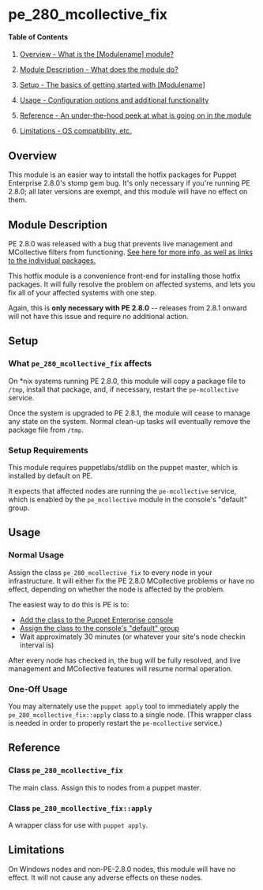 # pe_280_mcollective_fix

[280_hotfixes]: https://puppetlabs.com/puppet-enterprise-hotfixes-2-8-0/
[add_class]: http://docs.puppetlabs.com/pe/2.8/console_classes_groups.html#adding-a-new-class
[assign_class]: http://docs.puppetlabs.com/pe/2.8/console_classes_groups.html#grouping-nodes

#### Table of Contents

1. [Overview - What is the [Modulename] module?](#overview)

2. [Module Description - What does the module do?](#module-description)

3. [Setup - The basics of getting started with [Modulename]](#setup)

4. [Usage - Configuration options and additional functionality](#usage)

5. [Reference - An under-the-hood peek at what is going on in the module](#reference)

6. [Limitations - OS compatibility, etc.](#limitations)

## Overview

This module is an easier way to intstall the hotfix packages for Puppet Enterprise 2.8.0's stomp gem bug. It's only necessary if you're running PE 2.8.0; all later versions are exempt, and this module will have no effect on them.

## Module Description

PE 2.8.0 was released with a bug that prevents live management and MCollective filters from functioning. [See here for more info, as well as links to the individual packages.][280_hotfixes]

This hotfix module is a convenience front-end for installing those hotfix packages. It will fully resolve the problem on affected systems, and lets you fix all of your affected systems with one step.

Again, this is **only necessary with PE 2.8.0** -- releases from 2.8.1 onward will not have this issue and require no additional action.

## Setup

### What `pe_280_mcollective_fix` affects

On *nix systems running PE 2.8.0, this module will copy a package file to `/tmp`, install that package, and, if necessary, restart the `pe-mcollective` service.

Once the system is upgraded to PE 2.8.1, the module will cease to manage any state on the system. Normal clean-up tasks will eventually remove the package file from `/tmp`.

### Setup Requirements

This module requires puppetlabs/stdlib on the puppet master, which is installed by default on PE.

It expects that affected nodes are running the `pe-mcollective` service, which is enabled by the `pe_mcollective` module in the console's "default" group.


## Usage

### Normal Usage

Assign the class `pe_280_mcollective_fix` to every node in your infrastructure. It will either fix the PE 2.8.0 MCollective problems or have no effect, depending on whether the node is affected by the problem.

The easiest way to do this is PE is to:

* [Add the class to the Puppet Enterprise console][add_class]
* [Assign the class to the console's "default" group][assign_class]
* Wait approximately 30 minutes (or whatever your site's node checkin interval is)

After every node has checked in, the bug will be fully resolved, and live management and MCollective features will resume normal operation.

### One-Off Usage

You may alternately use the `puppet apply` tool to immediately apply the `pe_280_mcollective_fix::apply` class to a single node. (This wrapper class is needed in order to properly restart the `pe-mcollective` service.)

## Reference

### Class `pe_280_mcollective_fix`

The main class. Assign this to nodes from a puppet master.

### Class `pe_280_mcollective_fix::apply`

A wrapper class for use with `puppet apply`.

## Limitations

On Windows nodes and non-PE-2.8.0 nodes, this module will have no effect. It will not cause any adverse effects on these nodes.

